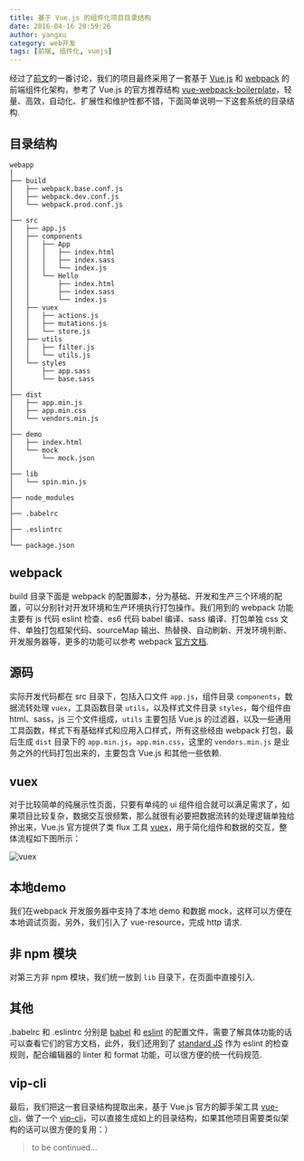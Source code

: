 ```yaml
---
title: 基于 Vue.js 的组件化项目目录结构
date: 2016-04-16 20:59:26
author: yangxu
category: web开发
tags: [前端, 组件化, vuejs]
---
```


经过了[前文](http://vip-fe-sh.com/2016/04/13/think-about-frontend-componentization-solution/)的一番讨论，我们的项目最终采用了一套基于 [Vue.js](http://cn.vuejs.org/) 和 [webpack](http://webpack.github.io/) 的前端组件化架构，参考了 Vue.js 的官方推荐结构 [vue-webpack-boilerplate](https://github.com/vuejs-templates/webpack)，轻量、高效，自动化、扩展性和维护性都不错，下面简单说明一下这套系统的目录结构.

## 目录结构

```
webapp
│
├── build
│   ├── webpack.base.conf.js
│   ├── webpack.dev.conf.js
│   └── webpack.prod.conf.js
│
├── src
│   ├── app.js
│   ├── components
│   │   ├── App
│   │   │   ├── index.html
│   │   │   ├── index.sass
│   │   │   └── index.js
│   │   └── Hello
│   │       ├── index.html
│   │       ├── index.sass
│   │       └── index.js
│   ├── vuex
│   │   ├── actions.js
│   │   ├── mutations.js
│   │   └── store.js
│   ├── utils
│   │   ├── filter.js
│   │   └── utils.js
│   └── styles
│       ├── app.sass
│       └── base.sass
│
├── dist
│   ├── app.min.js
│   ├── app.min.css
│   └── vendors.min.js
│
├── demo
│   ├── index.html
│   └── mock
│       └── mock.json
│
├── lib
│   └── spin.min.js
│
├── node_modules
│
├── .babelrc
│
├── .eslintrc
│
└── package.json
```

## webpack

build 目录下面是 webpack 的配置脚本，分为基础、开发和生产三个环境的配置，可以分别针对开发环境和生产环境执行打包操作。我们用到的 webpack 功能主要有 js 代码 eslint 检查、es6 代码 babel 编译、sass 编译、打包单独 css 文件、单独打包框架代码、sourceMap 输出、热替换、自动刷新、开发环境判断、开发服务器等，更多的功能可以参考 webpack [官方文档](http://webpack.github.io/docs/).

## 源码

实际开发代码都在 src 目录下，包括入口文件 `app.js`，组件目录 `components`，数据流转处理 `vuex`，工具函数目录 `utils`，以及样式文件目录 `styles`，每个组件由 html、sass，js 三个文件组成，`utils` 主要包括 Vue.js 的过滤器，以及一些通用工具函数，样式下有基础样式和应用入口样式，所有这些经由 webpack 打包，最后生成 `dist` 目录下的 `app.min.js`，`app.min.css`，这里的 `vendors.min.js` 是业务之外的代码打包出来的，主要包含 Vue.js 和其他一些依赖.

## vuex

对于比较简单的纯展示性页面，只要有单纯的 ui 组件组合就可以满足需求了，如果项目比较复杂，数据交互很频繁，那么就很有必要把数据流转的处理逻辑单独给拎出来，Vue.js 官方提供了类 flux 工具 [vuex](https://github.com/vuejs/vuex/)，用于简化组件和数据的交互，整体流程如下图所示：

![vuex](https://raw.githubusercontent.com/vuejs/vuex/master/docs/en/vuex.png)

## 本地demo

我们在webpack 开发服务器中支持了本地 demo 和数据 mock，这样可以方便在本地调试页面，另外，我们引入了 vue-resource，完成 http 请求.

## 非 npm 模块

对第三方非 npm 模块，我们统一放到 `lib` 目录下，在页面中直接引入.

## 其他

.babelrc 和 .eslintrc 分别是 [babel](https://babeljs.io/) 和 [eslint](http://eslint.org/) 的配置文件，需要了解具体功能的话可以查看它们的官方文档，此外，我们还用到了 [standard JS](https://github.com/feross/standard) 作为 eslint 的检查规则，配合编辑器的 linter 和 format 功能，可以很方便的统一代码规范.

## vip-cli

最后，我们把这一套目录结构提取出来，基于 Vue.js 官方的脚手架工具 [vue-cli](https://github.com/vuejs/vue-cli)，做了一个 [vip-cli](https://github.com/vip-fe-sh/vip-cli)，可以直接生成如上的目录结构，如果其他项目需要类似架构的话可以很方便的复用：）

> to be continued...


